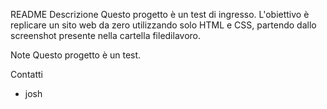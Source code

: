 README
Descrizione
Questo progetto è un test di ingresso. L'obiettivo è replicare un sito web da zero utilizzando solo HTML e CSS, partendo dallo screenshot presente nella cartella filedilavoro.

Note
Questo progetto è un test.

Contatti
- josh